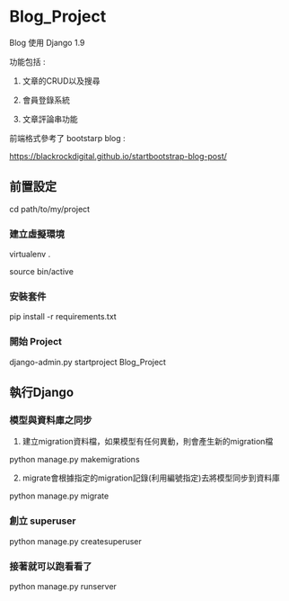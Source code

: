 # Blog_Project

Blog 使用 Django 1.9

功能包括 :

1. 文章的CRUD以及搜尋

2. 會員登錄系統

3. 文章評論串功能

前端格式參考了 bootstarp blog :

https://blackrockdigital.github.io/startbootstrap-blog-post/ 

## 前置設定

cd path/to/my/project

### 建立虛擬環境

virtualenv .

source bin/active

### 安裝套件

pip install -r requirements.txt

### 開始 Project

django-admin.py startproject Blog_Project


## 執行Django


### 模型與資料庫之同步

1. 建立migration資料檔，如果模型有任何異動，則會產生新的migration檔

python manage.py makemigrations

2. migrate會根據指定的migration記錄(利用編號指定)去將模型同步到資料庫

python manage.py migrate

### 創立 superuser

python manage.py createsuperuser

### 接著就可以跑看看了

python manage.py runserver
